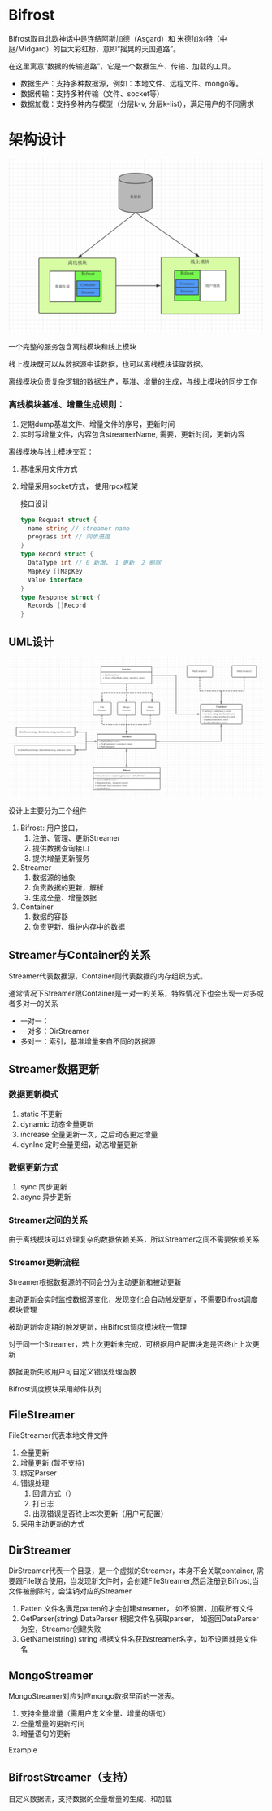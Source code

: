 # Bifrost

Bifrost取自北欧神话中是连结阿斯加德（Asgard）和 米德加尔特（中庭/Midgard）的巨大彩虹桥，意即“摇晃的天国道路”。

在这里寓意“数据的传输道路”，它是一个数据生产、传输、加载的工具。

* 数据生产：支持多种数据源，例如：本地文件、远程文件、mongo等。
* 数据传输：支持多种传输（文件、socket等）
* 数据加载：支持多种内存模型（分层k-v, 分层k-list），满足用户的不同需求

# 架构设计

![flow_arch](pic/flow_arch.png)

一个完整的服务包含离线模块和线上模块

线上模块既可以从数据源中读数据，也可以离线模块读取数据。

离线模块负责复杂逻辑的数据生产，基准、增量的生成，与线上模块的同步工作

### 离线模块基准、增量生成规则：

1. 定期dump基准文件、增量文件的序号，更新时间
2. 实时写增量文件，内容包含streamerName, 需要，更新时间，更新内容

离线模块与线上模块交互：

1. 基准采用文件方式

2. 增量采用socket方式， 使用rpcx框架

   接口设计

   ```go
   type Request struct {
     name string // streamer name
     prograss int // 同步进度
   }
   type Record struct {
     DataType int // 0 新增， 1 更新  2 删除
     MapKey []MapKey
     Value interface
   }
   type Response struct {
     Records []Record
   }
   ```

## UML设计

![bifrost_arch_uml](pic/bifront_arch.png)

设计上主要分为三个组件
1. Bifrost: 用户接口，
   1. 注册、管理、更新Streamer
   2. 提供数据查询接口
   3. 提供增量更新服务
2. Streamer
   1. 数据源的抽象
   2. 负责数据的更新，解析
   3. 生成全量、增量数据
3. Container
   1. 数据的容器
   2. 负责更新、维护内存中的数据

## Streamer与Container的关系

Streamer代表数据源，Container则代表数据的内存组织方式。

通常情况下Streamer跟Container是一对一的关系，特殊情况下也会出现一对多或者多对一的关系

- 一对一：
- 一对多：DirStreamer
- 多对一：索引，基准增量来自不同的数据源

## Streamer数据更新

### 数据更新模式

1. static 不更新
2. dynamic 动态全量更新
3. increase  全量更新一次，之后动态更定增量
4. dynInc 定时全量更细，动态增量更新

### 数据更新方式

1. sync 同步更新
2. async  异步更新

### Streamer之间的关系

由于离线模块可以处理复杂的数据依赖关系，所以Streamer之间不需要依赖关系

### Streamer更新流程

Streamer根据数据源的不同会分为主动更新和被动更新

主动更新会实时监控数据源变化，发现变化会自动触发更新，不需要Bifrost调度模块管理

被动更新会定期的触发更新，由Bifrost调度模块统一管理

对于同一个Streamer，若上次更新未完成，可根据用户配置决定是否终止上次更新

数据更新失败用户可自定义错误处理函数

Bifrost调度模块采用邮件队列

## FileStreamer

FileStreamer代表本地文件文件

1. 全量更新
2. 增量更新 (暂不支持)
3. 绑定Parser
4. 错误处理
   1. 回调方式（）
   2. 打日志
   3. 出现错误是否终止本次更新（用户可配置）
5. 采用主动更新的方式

## DirStreamer

DirStreamer代表一个目录，是一个虚拟的Streamer，本身不会关联container, 需要跟File联合使用，当发现新文件时，会创建FileStreamer,然后注册到Bifrost,当文件被删除时，会注销对应的Streamer

1. Patten  文件名满足patten的才会创建streamer， 如不设置，加载所有文件
2. GetParser(string) DataParser  根据文件名获取parser， 如返回DataParser为空，Streamer创建失败
3. GetName(string) string   根据文件名获取streamer名字，如不设置就是文件名

## MongoStreamer

MongoStreamer对应对应mongo数据里面的一张表。

1. 支持全量增量（需用户定义全量、增量的语句）
2. 全量增量的更新时间
3. 增量语句的更新

Example

## BifrostStreamer（支持）

自定义数据流，支持数据的全量增量的生成、和加载

